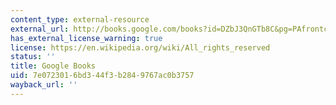 ```yaml
---
content_type: external-resource
external_url: http://books.google.com/books?id=DZbJ3QnGTb8C&pg=PAfrontcover
has_external_license_warning: true
license: https://en.wikipedia.org/wiki/All_rights_reserved
status: ''
title: Google Books
uid: 7e072301-6bd3-44f3-b284-9767ac0b3757
wayback_url: ''
---
```

